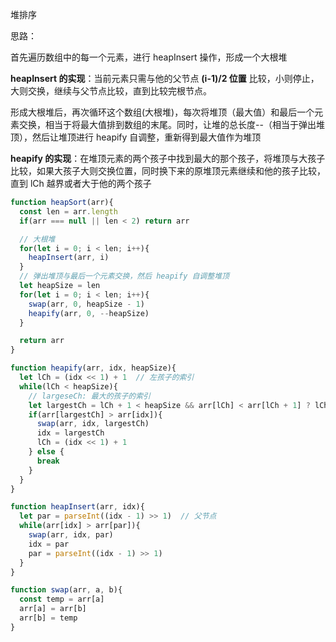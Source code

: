 堆排序

思路：

首先遍历数组中的每一个元素，进行 heapInsert 操作，形成一个大根堆 

**heapInsert 的实现**：当前元素只需与他的父节点 **(i-1)/2 位置** 比较，小则停止，大则交换，继续与父节点比较，直到比较完根节点。

形成大根堆后，再次循环这个数组(大根堆)，每次将堆顶（最大值）和最后一个元素交换，相当于将最大值排到数组的末尾。同时，让堆的总长度--（相当于弹出堆顶），然后让堆顶进行 heapify 自调整，重新得到最大值作为堆顶

**heapify 的实现**：在堆顶元素的两个孩子中找到最大的那个孩子，将堆顶与大孩子比较，如果大孩子大则交换位置，同时换下来的原堆顶元素继续和他的孩子比较，直到 lCh 越界或者大于他的两个孩子
```javascript
function heapSort(arr){
  const len = arr.length
  if(arr === null || len < 2) return arr

  // 大根堆
  for(let i = 0; i < len; i++){
    heapInsert(arr, i)
  }
  // 弹出堆顶与最后一个元素交换，然后 heapify 自调整堆顶
  let heapSize = len
  for(let i = 0; i < len; i++){
    swap(arr, 0, heapSize - 1)
    heapify(arr, 0, --heapSize)
  }

  return arr
}

function heapify(arr, idx, heapSize){
  let lCh = (idx << 1) + 1  // 左孩子的索引
  while(lCh < heapSize){
    // largeseCh: 最大的孩子的索引
    let largestCh = lCh + 1 < heapSize && arr[lCh] < arr[lCh + 1] ? lCh + 1 : lCh  // 这里要注意 lCh + 1 越界的问题
    if(arr[largestCh] > arr[idx]){
      swap(arr, idx, largestCh)
      idx = largestCh
      lCh = (idx << 1) + 1
    } else {
      break
    }
  }
}

function heapInsert(arr, idx){
  let par = parseInt((idx - 1) >> 1)  // 父节点
  while(arr[idx] > arr[par]){
    swap(arr, idx, par)
    idx = par
    par = parseInt((idx - 1) >> 1)
  }
}

function swap(arr, a, b){
  const temp = arr[a]
  arr[a] = arr[b]
  arr[b] = temp
}
```
